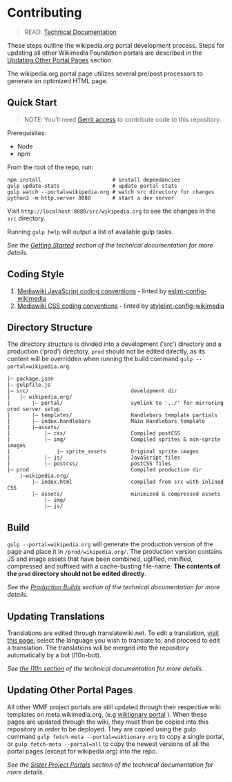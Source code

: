 # Contributing

> READ: [Technical Documentation](./docs/README.md)

These steps outline the wikipedia.org portal development process. Steps for updating all other Wikimedia Foundation portals are described in the [Updating Other Portal Pages](#updating-other-portal-pages) section.

The wikipedia.org portal page utilizes several pre/post processors to generate an optimized HTML page.

## Quick Start

> NOTE: You'll need [Gerrit access](https://www.mediawiki.org/wiki/Developer_access) to contribute code to this repository.

Prerequisites:

- Node
- npm

From the root of the repo, run:

```
npm install                       # install dependancies
gulp update-stats                 # update portal stats
gulp watch --portal=wikipedia.org # watch src directory for changes
python3 -m http.server 8080       # start a dev server
```

Visit `http://localhost:8080/src/wikipedia.org` to see the changes in the `src` directory.

Running `gulp help` will output a list of available gulp tasks.

*See the [Getting Started](./docs/development/getting_started.md) section of the technical documentation for more details.*

## Coding Style

1. [Mediawiki JavaScript coding conventions](https://www.mediawiki.org/wiki/Manual:Coding_conventions/JavaScript) - linted by [eslint-config-wikimedia](https://www.npmjs.com/package/eslint-config-wikimedia)
2. [Mediawiki CSS coding conventions](https://www.mediawiki.org/wiki/Manual:Coding_conventions/CSS) - linted by [stylelint-config-wikimedia](https://www.npmjs.com/package/stylelint-config-wikimedia)

## Directory Structure

The directory structure is divided into a development ('src') directory and a production ('prod') directory. `prod` should not be edited directly, as its content will be overridden when running the build command `gulp --portal=wikipedia.org`.

````
|— package.json
|— gulpfile.js
|— src/                                 development dir
|	|— wikipedia.org/
|		|— portal/                      symlink to '../' for mirroring prod server setup.
|		|— templates/                   Handlebars template partials
|		|— index.handlebars             Main Handlebars template
|		|—assets/
|			|— css/                     Compiled postCSS
|			|— img/                     Compiled sprites & non-sprite images
|				|— sprite_assets        Original sprite images
|			|— js/                      JavaScript files
|			|— postcss/                 postCSS files
|— prod                                 Compiled production dir
    |—wikipedia.org/
        |— index.html                   compiled from src with inlined CSS
        |— assets/                      minimized & compressed assets
            |— img/
            |— js/

````

## Build

`gulp --portal=wikipedia.org` will generate the production version of the page and place it in `/prod/wikipedia.org/`. The production version contains JS and image assets that have been combined, uglified, minified, compressed and suffixed with a cache-busting file-name. **The contents of the `prod` directory should not be edited directly**.

*See the [Production Builds](./docs/development/prod.md) section of the technical documentation for more details.*


## Updating Translations
Translations are edited through translatewiki.net. To edit a translation, [visit this page](https://translatewiki.net/w/i.php?title=Special:Translate&filter=&group=wikimedia-portals&optional=1&task=custom), select the language you wish to translate to, and proceed to edit a translation. The translations will be merged into the repository automatically by a bot (l10n-bot).

*See [the l10n section](./docs/architecture/l10n.md) of the technical documentation for more details.*

## Updating Other Portal Pages
All other WMF project portals are still updated through their respective wiki templates on meta.wikimedia.org, (e.g [wiktionary portal](https://meta.wikimedia.org/wiki/Www.wiktionary.org_template) ). When these pages are updated through the wiki, they must then be copied into this repository in order to be deployed. They are copied using the gulp command `gulp fetch-meta --portal=wiktionary.org` to copy a single portal, or `gulp fetch-meta --portal=all` to copy the newest versions of all the portal pages (except for wikipedia.org) into the repo.

*See the [Sister Project Portals](./docs/development/sister_portals.md) section of the technical documentation for more details.*

